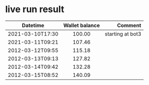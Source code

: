 # live run result
|    Datetime      | Wallet balance |      Comment     |
|------------------|:--------------:|-----------------:|
| 2021-03-10T17:30 |    100.00      | starting at bot3 |
| 2021-03-11T09:21 |    107.46      |                  |
| 2012-03-12T09:55 |    115.18      |                  |
| 2012-03-13T09:13 |    127.82      |                  |
| 2012-03-14T09:42 |    132.28      |                  |
| 2012-03-15T08:52 |    140.09      |                  |
